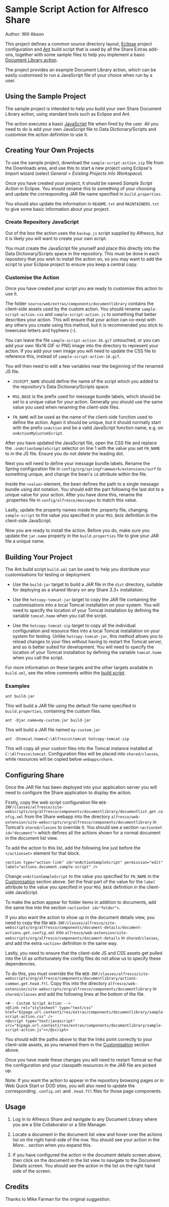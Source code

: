 Sample Script Action for Alfresco Share
=======================================

Author: Will Abson

This project defines a common source directory layout, [Eclipse](http://www.eclipse.org/) 
project configuration and [Ant](http://ant.apache.org/) build script that is used by 
all the Share Extras add-ons, together with some sample files to help you implement 
a basic [Document Library action](http://wiki.alfresco.com/wiki/Custom_Document_Library_Action).

The project provides an example Document Library action, which can be easily
customised to run a JavaScript file of your choice when run by a 
user.

Using the Sample Project
------------------------

The sample project is intended to help you build your own Share Document Library 
action, using standard tools such as Eclipse and Ant.

The action executes a basic [JavaScript](http://wiki.alfresco.com/wiki/JavaScript_API) 
file when fired by the user. All you need to do is add your own JavaScript file 
to Data Dictionary/Scripts and customise the action definition to use it.

Creating Your Own Projects
--------------------------

To use the sample project, download the `sample-script-action.zip` file from the Downloads area, and use this to start a new project using Eclipse's Import wizard (select _General_ > _Existing Projects into Workspace_).

Once you have created your project, it should be named _Sample Script Action_ in Eclipse. You should rename this to something of your choosing and update the corresponding JAR file name specified in `build.properties`.

You should also update the information in `README.txt` and `MAINTAINERS.txt` to give some basic information about your project.

### Create Repository JavaScript

Out of the box the action uses the `backup.js` script supplied by Alfresco, but it is likely you will want to create your own script.

You must create the JavaScript file yourself and place this directly into the Data Dictionary/Scripts space in the repository. This must be done in each repository that you wish to install the action on, so you may want to add the script to your Eclipse project to ensure you keep a central copy.

### Customise the Action

Once you have created your script you are ready to customise this action to use it.

The folder `source/web/extras/components/documentlibrary` contains the client-side assets used by the custom action. You should rename `sample-script-action.css` and `sample-script-action.js` to something that better describes your action. This will ensure that your action can co-exist with any others you create using this method, but it is recommended you stick to lowercase letters and hyphens (-).

You can leave the file `sample-script-action-16.gif` untouched, or you can add your own 16x16 GIF or PNG image into the directory to represent your action. If you add your own image you will need to update the CSS file to reference this, instead of `sample-script-action-16.gif`.

You will then need to edit a few variables near the beginning of 
the renamed JS file.

  * `JSCRIPT_NAME` should define the name of the script which you added to the repository's Data Dictionary/Scripts space.
    
  * `MSG_BASE` is the prefix used for message bundle labels, which should be set to a unique value for your action. Generally you should use the same value you used when renaming the client-side files.
    
  * `FN_NAME` will be used as the name of the client-side function used to define the action. Again it should be unique, but it should normally start with the prefix `onAction` and be a valid JavaScript function name, e.g. on `onActionMyCustomScript`.

After you have updated the JavaScript file, open the CSS file and replace the `.onActionSampleScript` selector on line 1 with the value you set `FN_NAME` to in the JS file. Ensure you do not delete the leading dot.

Next you will need to define your message bundle labels. Rename the Spring configuration file in `config/org/springframework/extensions/surf` to something unique, and change the bean's `id` attribute within the file.

Inside the `<value>` element, the bean defines the path to a single message bundle using dot notation. You should edit the part following the last dot to a unique value for your action. After you have done this, rename the .properties file in `config/alfresco/messages` to match this value.

Lastly, update the property names inside the .property file, changing
`sample-script` to the value you specified in your `MSG_BASE` definition in the client-side JavaScript.

Now you are ready to install the action. Before you do, make sure you update the `jar.name` property in the `build.properties` file to give your JAR file a unique name.

Building Your Project
---------------------

The Ant build script `build.xml` can be used to help you distribute your customisations for testing or deployment.

  * Use the `build-jar` target to build a JAR file in the `dist` directory, suitable for deploying as a shared library on any Share 3.3+ installation.

  * Use the `hotcopy-tomcat-jar` target to copy the JAR file containing the customisations into a local Tomcat installation on your system. You will need to specify the location of your Tomcat installation by defining the variable `tomcat.home` when you call the script.

  * Use the `hotcopy-tomcat-zip` target to copy all the individual configuration and resource files into a local Tomcat installation on your system for testing. Unlike `hotcopy-tomcat-jar`, this method allows you to reload changes to your files without having to restart the Tomcat server, and so is better suited for development. You will need to specify the location of your Tomcat installation by defining the variable `tomcat.home` when you call the script.

For more information on these targets and the other targets available in `build.xml`, see the inline comments within the [build script](build.xml).

### Examples

    ant build-jar

This will build a JAR file using the default file name specified in `build.properties`, containing the custom files.

    ant -Djar.name=my-custom.jar build-jar

This will build a JAR file named `my-custom.jar`

    ant -Dtomcat.home=C:\Alfresco\tomcat hotcopy-tomcat-zip

This will copy all your custom files into the Tomcat instance installed at `C:\Alfresco\tomcat`. Configuration files will be placed into `shared/classes`, while resources will be copied below `webapps/share`.

Configuring Share
-----------------

Once the JAR file has been deployed into your application server you will need to configure the Share application to display the action.

Firstly, copy the web script configuration file 
`WEB-INF/classes/alfresco/site-webscripts/org/alfresco/components/documentlibrary/documentlist.get.config.xml` 
from the Share webapp into the directory 
`alfresco/web-extension/site-webscripts/org/alfresco/components/documentlibrary` in Tomcat’s `shared/classes` to override it. You should see a section 
`<actionSet id="document">` which defines all the actions shown for a normal document in the document list view.

To add the action to this list, add the following line just before the `</actionset>` element for that block.

    <action type="action-link" id="onActionSampleScript" permission="edit" label="actions.document.sample-script" />

Change `onActionSampleScript` to the value you specified for `FN_NAME` in the [Customisation](#Customisation) section above. Set the final part of the value for the `label` attribute to the value you 
specified in your `MSG_BASE` definition in the client-side JavaScript.

To make the action appear for folder items in addition to documents, add the same line into the section `<actionSet id="folder">`.

If you also want the action to show up in the document details view, you need to copy the file `WEB-INF/classes/alfresco/site-webscripts/org/alfresco/components/document-details/document-actions.get.config.xml`
into `alfresco/web-extension/site-webscripts/org/alfresco/components/document-details` in `shared/classes`, and add the extra `<action>` definition in the same way.

Lastly, you need to ensure that the client-side JS and CSS assets get pulled into the UI as unfortunately the config files do not allow us to specify these dependencies.

To do this, you must override the file 
`WEB-INF/classes/alfresco/site-webscripts/org/alfresco/components/documentlibrary/actions-common.get.head.ftl`. Copy this into the directory `alfresco/web-extension/site-webscripts/org/alfresco/components/documentlibrary` in `shared/classes` and add the following lines at the bottom of the file.

    <#-- Custom Script Action -->
    <@link rel="stylesheet" type="text/css" href="${page.url.context}/res/extras/components/documentlibrary/sample-script-action.css" />
    <@script type="text/javascript" src="${page.url.context}/res/extras/components/documentlibrary/sample-script-action.js"></@script>

You should edit the paths above to that the links point correctly to your 
client-side assets, as you renamed them in the [Customisation](#Customisation) section above.

Once you have made these changes you will need to restart Tomcat so that the configuration and your classpath resources in the JAR file are picked up.

Note: If you want the action to appear in the repository browsing pages or in Web Quick Start or DOD sites, you will also need to update the corresponding `.config.xml` and `.head.ftl` files for those page components.

Usage
-----

  1. Log in to Alfresco Share and navigate to any Document Library where you are a Site Collaborator or a 
     Site Manager.

  2. Locate a document in the document list view and hover over the actions list on the right hand-side
     of the row. You should see your action in the _More..._ section when you expand this.

  3. If you have configured the action in the document details screen above, then click on the document 
     in the list view to navigate to the Document Details screen. You should see the action in the list 
     on the right hand side of the screen.

Credits
-------

Thanks to Mike Farman for the original suggestion.